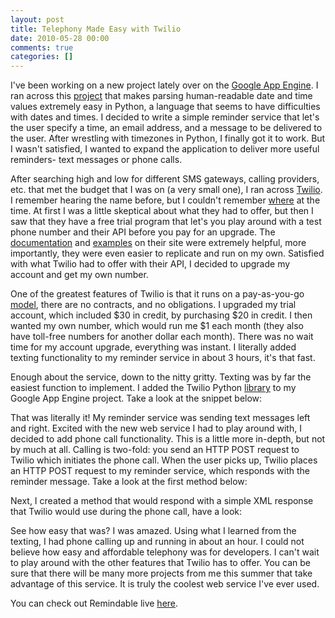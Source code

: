```yaml
---
layout: post
title: Telephony Made Easy with Twilio
date: 2010-05-28 00:00
comments: true
categories: []
---
```

<p>I've been working on a new project lately over on the <a href="http://code.google.com/appengine/" target="_blank">Google App Engine</a>. I ran across this <a href="http://code.google.com/p/parsedatetime/" target="_blank">project</a> that makes parsing human-readable date and time values extremely easy in Python, a language that seems to have difficulties with dates and times. I decided to write a simple reminder service that let's the user specify a time, an email address, and a message to be delivered to the user. After wrestling with timezones in Python, I finally got it to work. But I wasn't satisfied, I wanted to expand the application to deliver more useful reminders- text messages or phone calls.</p>

<p>After searching high and low for different SMS gateways, calling providers, etc. that met the budget that I was on (a very small one), I ran across <a href="http://www.twilio.com/" target="_blank">Twilio</a>. I remember hearing the name before, but I couldn't remember <a href="http://techcrunch.com/2010/02/09/twilio-sms-api/" target="_blank">where</a> at the time. At first I was a little skeptical about what they had to offer, but then I saw that they have a free trial program that let's you play around with a test phone number and their API before you pay for an upgrade. The <a href="http://www.twilio.com/docs/index" target="_blank">documentation</a> and <a href="http://www.twilio.com/docs/howto/" target="_blank">examples</a> on their site were extremely helpful, more importantly, they were even easier to replicate and run on my own. Satisfied with what Twilio had to offer with their API, I decided to upgrade my account and get my own number.</p>

<p>One of the greatest features of Twilio is that it runs on a pay-as-you-go <a href="http://www.twilio.com/pricing-signup" target="_blank">model</a>, there are no contracts, and no obligations. I upgraded my trial account, which included $30 in credit, by purchasing $20 in credit. I then wanted my own number, which would run me $1 each month (they also have toll-free numbers for another dollar each month). There was no wait time for my account upgrade, everything was instant. I literally added texting functionality to my reminder service in about 3 hours, it's that fast.</p>

<p>Enough about the service, down to the nitty gritty. Texting was by far the easiest function to implement. I added the Twilio Python <a href="http://www.twilio.com/docs/libraries/" target="_blank">library</a> to my Google App Engine project. Take a look at the snippet below:</p>

<script src="https://gist.github.com/1273136.js"> </script>


<p>That was literally it! My reminder service was sending text messages left and right. Excited with the new web service I had to play around with, I decided to add phone call functionality. This is a little more in-depth, but not by much at all. Calling is two-fold: you send an HTTP POST request to Twilio which initiates the phone call. When the user picks up, Twilio places an HTTP POST request to my reminder service, which responds with the reminder message. Take a look at the first method below:</p>

<script src="https://gist.github.com/1273138.js"> </script>


<p>Next, I created a method that would respond with a simple XML response that Twilio would use during the phone call, have a look:</p>

<script src="https://gist.github.com/1273141.js"> </script>


<p>See how easy that was? I was amazed. Using what I learned from the texting, I had phone calling up and running in about an hour. I could not believe how easy and affordable telephony was for developers. I can't wait to play around with the other features that Twilio has to offer. You can be sure that there will be many more projects from me this summer that take advantage of this service. It is truly the coolest web service I've ever used.</p>

<p>You can check out Remindable live <a href="http://apps.mbmccormick.com/remindable/" target="_blank">here</a>.</p>
